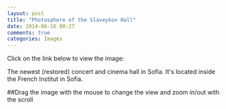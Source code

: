 ```yaml
---
layout: post
title: "Photosphere of the Slaveykov Hall"
date: 2014-06-16 00:27
comments: true
categories: Images
---
```


Click on the link below to view the image:

<!-- more -->

The newest (restored) concert and cinema hall in Sofia. It's located inside the French Institut in Sofia.

##Drag the image with the mouse to change the view and zoom in/out with the scroll


<div id="sphere" style="width: 100%; height: 600px;"></div>
<script type="text/javascript" src="http://threejs.org/build/three.min.js"></script>
<script async="true" onload="setup();" type="text/javascript" src="https://raw.githubusercontent.com/kennydude/photosphere/a7bcc83aa1262811d028d647bd0d629bcff2b995/lib/sphere.js"></script>
<script type="text/javascript">
			function setup(){
					sphere = new Photosphere("http://localhost:4000/images/Posts/SlaveykovHall/salle.jpg")
					sphere.loadPhotosphere(document.getElementById("sphere"));
					return false;
			}
</script>
